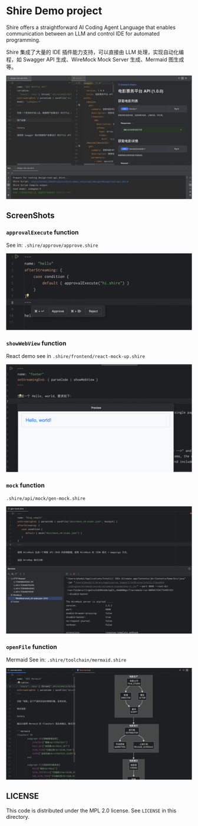 # Shire Demo project

Shire offers a straightforward AI Coding Agent Language
that enables communication between an LLM and control IDE for automated programming.

Shire 集成了大量的 IDE 插件能力支持，可以直接由 LLM 处理，实现自动化编程，如 Swagger API 生成、WireMock Mock Server
生成、Mermaid 图生成等。

![](screenshots/swagger-api.png)

## ScreenShots

### `approvalExecute` function

See in: `.shire/approve/approve.shire`

![](screenshots/approval-execute.png)

### `showWebView` function

React demo see in `.shire/frontend/react-mock-up.shire`

![](screenshots/webview-hello-world.png)

### `mock` function

`.shire/api/mock/gen-mock.shire`

![](screenshots/mock-server-wiremock.png)

### `openFile` function

Mermaid See in: `.shire/toolchain/mermaid.shire`

![](screenshots/mermaid.png)

## LICENSE

This code is distributed under the MPL 2.0 license. See `LICENSE` in this directory.
